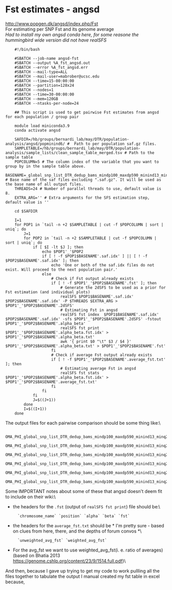 # Fst estimates - angsd
http://www.popgen.dk/angsd/index.php/Fst \
For estimating per SNP Fst and its genome average\
*Had to install my own angsd conda here, for some reasone the hummingbird wide version did not have realSFS*

        #!/bin/bash

        #SBATCH --job-name angsd-fst
        #SBATCH --output %A_fst_angsd.out
        #SBATCH --error %A_fst_angsd.err
        #SBATCH --mail-type=ALL
        #SBATCH --mail-user=mabrober@ucsc.edu
        #SBATCH --time=15-00:00:00
        #SBATCH --partition=128x24
        #SBATCH --nodes=1
        #SBATCH --time=30-00:00:00
        #SBATCH --mem=120GB
        #SBATCH --ntasks-per-node=24

        ## This script is used to get pairwise Fst estimates from angsd for each population / group pair

        module load miniconda3.9
        conda activate angsd

        SAFDIR=/hb/groups/bernardi_lab/may/DTR/population-analysis/angsd/popminind6/ #  Path to per population saf.gz files.
        SAMPLETABLE=/hb/groups/bernardi_lab/may/DTR/population-analysis/sample_lists/clean_sample_table_merged.tsv # Path to the sample table
        POPCOLUMN=5 # The column index of the variable that you want to group by in the sample table above.
        BASENAME=_global_snp_list_DTR_dedup_bams_mindp100_maxdp590_minind13_minq20_popminind6 # Base name of the saf files excluding ".saf.gz". It will be used as the base name of all output files.
        THREADS=24 # Number of parallel threads to use, default value is 8.
        EXTRA_ARG='' # Extra arguments for the SFS estimation step, default value is ''

        cd $SAFDIR

        I=1
        for POP1 in `tail -n +2 $SAMPLETABLE | cut -f $POPCOLUMN | sort | uniq`; do
            J=1
            for POP2 in `tail -n +2 $SAMPLETABLE | cut -f $POPCOLUMN | sort | uniq`; do
                if [ $I -lt $J ]; then
                    echo $POP1'_'$POP2
                    if [ ! -f $POP1$BASENAME'.saf.idx' ] || [ ! -f $POP2$BASENAME'.saf.idx' ]; then
                        echo 'One or both of the saf.idx files do not exist. Will proceed to the next population pair.'
                    else
                        # Check if Fst output already exists
                        if [ ! -f $POP1'_'$POP2$BASENAME'.fst' ]; then
                            # Generate the 2dSFS to be used as a prior for Fst estimation (and individual plots)
                            realSFS $POP1$BASENAME'.saf.idx' $POP2$BASENAME'.saf.idx' -P $THREADS $EXTRA_ARG > $POP1'_'$POP2$BASENAME'.2dSFS'
                            # Estimating Fst in angsd
                            realSFS fst index  $POP1$BASENAME'.saf.idx' $POP2$BASENAME'.saf.idx' -sfs $POP1'_'$POP2$BASENAME'.2dSFS' -fstout $POP1'_'$POP2$BASENAME'.alpha_beta'
                            realSFS fst print $POP1'_'$POP2$BASENAME'.alpha_beta.fst.idx' > $POP1'_'$POP2$BASENAME'.alpha_beta.txt'
                            awk '{ print $0 "\t" $3 / $4 }' $POP1'_'$POP2$BASENAME'.alpha_beta.txt' > $POP1'_'$POP2$BASENAME'.fst'
                        fi
                        # Check if average Fst output already exists
                        if [ ! -f $POP1'_'$POP2$BASENAME'.average_fst.txt' ]; then
                            # Estimating average Fst in angsd
                            realSFS fst stats $POP1'_'$POP2$BASENAME'.alpha_beta.fst.idx' > $POP1'_'$POP2$BASENAME'.average_fst.txt'
                        fi
                    fi
                fi
                J=$((J+1))
            done
            I=$((I+1))
        done

The output files for each pairwise comparison should be some thing like:\

        OMA_PHI_global_snp_list_DTR_dedup_bams_mindp100_maxdp590_minind13_minq20_popminind6.2dSFS
        OMA_PHI_global_snp_list_DTR_dedup_bams_mindp100_maxdp590_minind13_minq20_popminind6.alpha_beta.fst.gz
        OMA_PHI_global_snp_list_DTR_dedup_bams_mindp100_maxdp590_minind13_minq20_popminind6.alpha_beta.fst.idx
        OMA_PHI_global_snp_list_DTR_dedup_bams_mindp100_maxdp590_minind13_minq20_popminind6.alpha_beta.txt
        OMA_PHI_global_snp_list_DTR_dedup_bams_mindp100_maxdp590_minind13_minq20_popminind6.average_fst.txt
        OMA_PHI_global_snp_list_DTR_dedup_bams_mindp100_maxdp590_minind13_minq20_popminind6.fst
Some IMPORTANT notes about some of these that angsd doesn't deem fit to include on their wiki:\
- the headers for the `.fst` (output of `realSFS fst print`)  file should be:\

        `chromosome_name` `position` `alpha` `beta` `fst`
        
- the headers for the `average_fst.txt` should be * I'm pretty sure - based on clues from here, there, and the depths of forum convos *\

        `unweighted_avg_fst` `weighted_avg_fst`
        
- For the avg_fst we want to use weighted_avg_fst(i. e. ratio of averages) (based on Bhatia 2013 https://genome.cshlp.org/content/23/9/1514.full.pdf)\

And then, because I gave up trying to get my code to work pullling all the files together to tabulate the output I manual created my fst table in excel because, 

